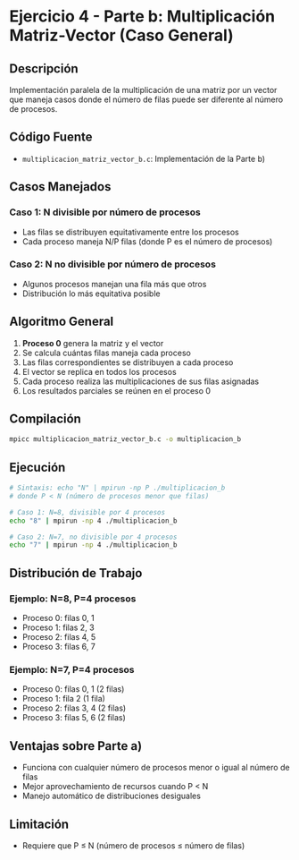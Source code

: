 # Ejercicio 4 - Parte b: Multiplicación Matriz-Vector (Caso General)

## Descripción
Implementación paralela de la multiplicación de una matriz por un vector que maneja casos donde el número de filas puede ser diferente al número de procesos.

## Código Fuente
- `multiplicacion_matriz_vector_b.c`: Implementación de la Parte b)

## Casos Manejados

### Caso 1: N divisible por número de procesos
- Las filas se distribuyen equitativamente entre los procesos
- Cada proceso maneja N/P filas (donde P es el número de procesos)

### Caso 2: N no divisible por número de procesos
- Algunos procesos manejan una fila más que otros
- Distribución lo más equitativa posible

## Algoritmo General
1. **Proceso 0** genera la matriz y el vector
2. Se calcula cuántas filas maneja cada proceso
3. Las filas correspondientes se distribuyen a cada proceso
4. El vector se replica en todos los procesos
5. Cada proceso realiza las multiplicaciones de sus filas asignadas
6. Los resultados parciales se reúnen en el proceso 0

## Compilación
```bash
mpicc multiplicacion_matriz_vector_b.c -o multiplicacion_b
```

## Ejecución
```bash
# Sintaxis: echo "N" | mpirun -np P ./multiplicacion_b
# donde P < N (número de procesos menor que filas)

# Caso 1: N=8, divisible por 4 procesos
echo "8" | mpirun -np 4 ./multiplicacion_b

# Caso 2: N=7, no divisible por 4 procesos
echo "7" | mpirun -np 4 ./multiplicacion_b
```

## Distribución de Trabajo

### Ejemplo: N=8, P=4 procesos
- Proceso 0: filas 0, 1
- Proceso 1: filas 2, 3
- Proceso 2: filas 4, 5
- Proceso 3: filas 6, 7

### Ejemplo: N=7, P=4 procesos
- Proceso 0: filas 0, 1 (2 filas)
- Proceso 1: fila 2 (1 fila)
- Proceso 2: filas 3, 4 (2 filas)
- Proceso 3: filas 5, 6 (2 filas)

## Ventajas sobre Parte a)
- Funciona con cualquier número de procesos menor o igual al número de filas
- Mejor aprovechamiento de recursos cuando P < N
- Manejo automático de distribuciones desiguales

## Limitación
- Requiere que P ≤ N (número de procesos ≤ número de filas)